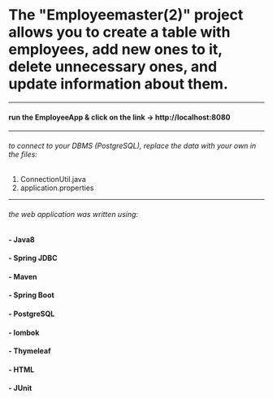 # The "Employeemaster(2)" project allows you to create a table with employees, add new ones to it, delete unnecessary ones, and update information about them.
***
#### run the EmployeeApp & click on the link -> http://localhost:8080
***
###### to connect to your DBMS (PostgreSQL), replace the data with your own in the files:
1. ConnectionUtil.java
2. application.properties
***



###### the web application was written using:
#### - Java8
#### - Spring JDBC
#### - Maven
#### - Spring Boot
#### - PostgreSQL
#### - lombok
#### - Thymeleaf
#### - HTML
#### - JUnit